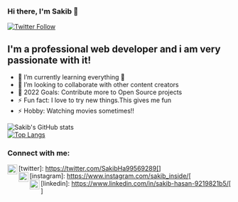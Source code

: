 ### Hi there, I'm Sakib 👋 


[![Twitter Follow](https://img.shields.io/twitter/follow/Sakib?color=1DA1F2&logo=twitter&style=for-the-badge)](https://twitter.com/intent/follow?original_referer=https://twitter.com/SakibHa99569289)

## I'm a professional web developer and i am very passionate with it!

- 🌱 I’m currently learning everything 🤣
- 👯 I’m looking to collaborate with other content creators 
- 🥅 2022 Goals: Contribute more to Open Source projects
- ⚡ Fun fact: I love to try new things.This gives me fun
- ⚡ Hobby: Watching movies sometimes!!





![Sakib's GitHub stats](https://github-readme-stats.vercel.app/api?username=Sakibhasan&show_icons=true&theme=radical)
 </br>
 [![Top Langs](https://github-readme-stats.vercel.app/api/top-langs/?username=Sakibhasan&layout=compact&theme=vision-friendly-dark)](https://github.com/Sakibhasan/github-readme-stats)
 </br>
 ### Connect with me:
[twitter]: https://twitter.com/SakibHa99569289[<img align="left" alt="codeSTACKr | Twitter" width="22px" src="https://cdn.jsdelivr.net/npm/simple-icons@v3/icons/twitter.svg" >]
</br>
[instagram]: https://www.instagram.com/sakib_inside/[<img align="left" alt="codeSTACKr | Instagram" width="22px" src="https://cdn.jsdelivr.net/npm/simple-icons@v3/icons/instagram.svg" >
</br>
[linkedin]: https://www.linkedin.com/in/sakib-hasan-9219821b5/[<img align="left" alt="codeSTACKr | LinkedIn" width="22px" src="https://cdn.jsdelivr.net/npm/simple-icons@v3/icons/linkedin.svg" >]
</br>
